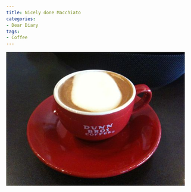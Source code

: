 ```yaml
---
title: Nicely done Macchiato
categories:
- Dear Diary
tags:
- Coffee
---
```


![](/assets/posts/2009/941c01bbc95eeea0b410df7217ffc364.png)

